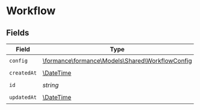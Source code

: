 # Workflow


## Fields

| Field                                                                                    | Type                                                                                     | Required                                                                                 | Description                                                                              |
| ---------------------------------------------------------------------------------------- | ---------------------------------------------------------------------------------------- | ---------------------------------------------------------------------------------------- | ---------------------------------------------------------------------------------------- |
| `config`                                                                                 | [\formance\formance\Models\Shared\WorkflowConfig](../../Models/Shared/WorkflowConfig.md) | :heavy_check_mark:                                                                       | N/A                                                                                      |
| `createdAt`                                                                              | [\DateTime](https://www.php.net/manual/en/class.datetime.php)                            | :heavy_check_mark:                                                                       | N/A                                                                                      |
| `id`                                                                                     | *string*                                                                                 | :heavy_check_mark:                                                                       | N/A                                                                                      |
| `updatedAt`                                                                              | [\DateTime](https://www.php.net/manual/en/class.datetime.php)                            | :heavy_check_mark:                                                                       | N/A                                                                                      |